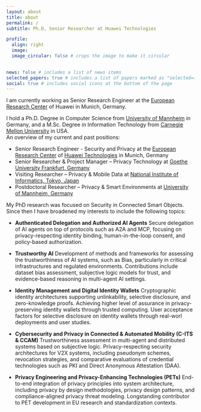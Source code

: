 ```yaml
---
layout: about
title: about
permalink: /
subtitle: Ph.D, Senior Researcher at Huawei Technologies

profile:
  align: right
  image: 
  image_circular: false # crops the image to make it circular
  

news: false # includes a list of news items
selected_papers: true # includes a list of papers marked as "selected={true}"
social: true # includes social icons at the bottom of the page
---
```


I am currently working as Senior Research Engineer at the [European Research Center](http://www.huawei.eu/research-and-innovation) of Huawei in Munich, Germany.   

I hold a Ph.D. Degree in Computer Science from [University of Mannheim](http://www.uni-mannheim.de/1/english/) in Germany, and a M.Sc. Degree in Information Technology from [Carnegie Mellon University](http://www.ini.cmu.edu/) in USA.  
An overview of my current and past positions:

* Senior Research Engineer - Security and Privacy at the [European Research Center](http://www.huawei.eu/research-and-innovation) of [Huawei Technologies](https://www.huawei.com/en/) in Munich, Germany
* Senior Researcher & Project Manager – Privacy Technology at [Goethe University Frankfurt, Germany](http://www.uni-frankfurt.de/en)
* Visiting Researcher – Privacy & Mobile Data at [National Institute of Informatics, Tokyo, Japan](http://www.nii.ac.jp/en/)
* Postdoctoral Researcher – Privacy & Smart Environments at [University of Mannheim, Germany](http://www.uni-mannheim.de/1/english/)


My PhD research was focused on Security in Connected Smart Objects. Since then I have broadened my interests to include the following topics:

* **Authenticated Delegation and Authorized AI Agents**
Secure delegation of AI agents on top of protocols such as A2A and MCP, focusing on privacy-respecting identity binding, human-in-the-loop consent, and policy-based authorization.

* **Trustworthy AI**
Development of methods and frameworks for assessing the trustworthiness of AI systems, such as Bias, particularly in critical infrastructures and regulated environments. Contributions include dataset bias assessment, subjective logic models for trust, and evidence-based reasoning in multi-agent AI settings.

* **Identity Management and Digital Identity Wallets**
Cryptographic identity architectures supporting unlinkability, selective disclosure, and zero-knowledge proofs.  Achieving higher level of assurance in privacy-preserving identity wallets through trusted computing. User acceptance factors for selective disclosure on identity wallets through real-worl deployments and user studies.

* **Cybersecurity and Privacy in Connected & Automated Mobility (C-ITS & CCAM)**
Trustworthiness assessment in multi-agent and distributed systems based on subjective logic. Privacy-respecting security architectures for V2X systems, including pseudonym schemes, revocation strategies, and comparative evaluations of credential technologies such as PKI and Direct Anonymous Attestation (DAA).

* **Privacy Engineering and Privacy-Enhancing Technologies (PETs)**
End-to-end integration of privacy principles into system architecture, including privacy by design methodologies, privacy design patterns, and compliance-aligned privacy threat modeling. Longstanding contributor to PET development in EU research and standardization contexts.

